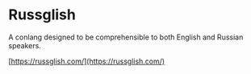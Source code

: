 # Russglish

A conlang designed to be comprehensible to both English and Russian speakers.

[https://russglish.com/](https://russglish.com/)
